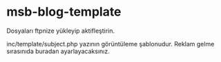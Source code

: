 # msb-blog-template

Dosyaları ftpnize yükleyip aktifleştirin.

inc/template/subject.php  yazının görüntüleme şablonudur. Reklam gelme sırasınıda buradan ayarlayacaksınız.
